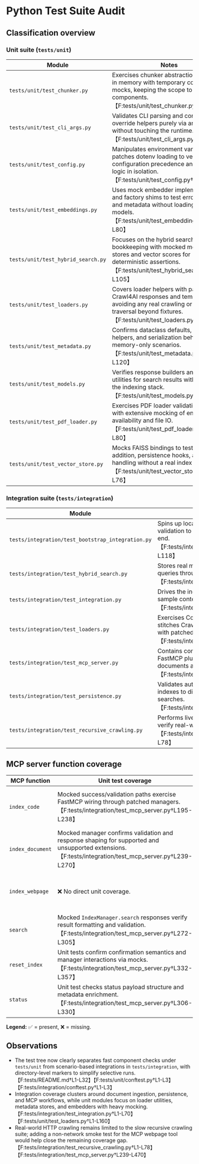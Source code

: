 # Python Test Suite Audit

## Classification overview

### Unit suite (`tests/unit`)
| Module | Notes |
| --- | --- |
| `tests/unit/test_chunker.py` | Exercises chunker abstractions entirely in memory with temporary configs and mocks, keeping the scope to single components.【F:tests/unit/test_chunker.py†L1-L79】 |
| `tests/unit/test_cli_args.py` | Validates CLI parsing and configuration override helpers purely via argparse without touching the runtime.【F:tests/unit/test_cli_args.py†L1-L77】 |
| `tests/unit/test_config.py` | Manipulates environment variables and patches dotenv loading to verify configuration precedence and validation logic in isolation.【F:tests/unit/test_config.py†L1-L80】 |
| `tests/unit/test_embeddings.py` | Uses mock embedder implementations and factory shims to test error handling and metadata without loading real models.【F:tests/unit/test_embeddings.py†L1-L80】 |
| `tests/unit/test_hybrid_search.py` | Focuses on the hybrid search engine’s bookkeeping with mocked metadata stores and vector scores for deterministic assertions.【F:tests/unit/test_hybrid_search.py†L1-L105】 |
| `tests/unit/test_loaders.py` | Covers loader helpers with patched Crawl4AI responses and temporary files, avoiding any real crawling or filesystem traversal beyond fixtures.【F:tests/unit/test_loaders.py†L1-L160】 |
| `tests/unit/test_metadata.py` | Confirms dataclass defaults, relationship helpers, and serialization behaviour in memory-only scenarios.【F:tests/unit/test_metadata.py†L1-L120】 |
| `tests/unit/test_models.py` | Verifies response builders and enum utilities for search results without hitting the indexing stack.【F:tests/unit/test_models.py†L1-L80】 |
| `tests/unit/test_pdf_loader.py` | Exercises PDF loader validation paths with extensive mocking of engine availability and file IO.【F:tests/unit/test_pdf_loader.py†L1-L80】 |
| `tests/unit/test_vector_store.py` | Mocks FAISS bindings to test vector addition, persistence hooks, and error handling without a real index backend.【F:tests/unit/test_vector_store.py†L1-L76】 |

### Integration suite (`tests/integration`)
| Module | Notes |
| --- | --- |
| `tests/integration/test_bootstrap_integration.py` | Spins up local HTTP servers, archives, and checksum validation to cover index bootstrap workflows end to end.【F:tests/integration/test_bootstrap_integration.py†L1-L118】 |
| `tests/integration/test_hybrid_search.py` | Stores real metadata and runs vector-weighted queries through the hybrid search engine.【F:tests/integration/test_hybrid_search.py†L1-L27】 |
| `tests/integration/test_integration.py` | Drives the indexing pipeline via `IndexManager`, chunking sample content and validating retrieval results.【F:tests/integration/test_integration.py†L1-L70】 |
| `tests/integration/test_loaders.py` | Exercises CodeLoader against actual directories and stitches Crawl4AI results through the WebpageLoader with patched execution.【F:tests/integration/test_loaders.py†L39-L70】 |
| `tests/integration/test_mcp_server.py` | Contains comprehensive tool-level tests using FastMCP plus full workflow scenarios that index documents and query results.【F:tests/integration/test_mcp_server.py†L195-L470】 |
| `tests/integration/test_persistence.py` | Validates auto-persist and auto-load flows by writing indexes to disk, rehydrating them, and executing searches.【F:tests/integration/test_persistence.py†L1-L99】 |
| `tests/integration/test_recursive_crawling.py` | Performs live recursive crawling against python.org to verify real-world loader behaviour (marked slow).【F:tests/integration/test_recursive_crawling.py†L1-L78】 |

## MCP server function coverage
| MCP function | Unit test coverage | Real integration coverage | Notes |
| --- | --- | --- | --- |
| `index_code` | Mocked success/validation paths exercise FastMCP wiring through patched managers.【F:tests/integration/test_mcp_server.py†L195-L238】 | ❌ None | No scenario indexes a real codebase; integration fixtures only hit error paths for nonexistent directories.【F:tests/integration/test_mcp_server.py†L462-L470】 |
| `index_document` | Mocked manager confirms validation and response shaping for supported and unsupported extensions.【F:tests/integration/test_mcp_server.py†L239-L270】 | ✅ Full workflow indexes a temporary markdown file through the MCP interface.【F:tests/integration/test_mcp_server.py†L406-L456】 |
| `index_webpage` | ❌ No direct unit coverage. | ❌ None | The suite still lacks an MCP-level invocation of the webpage indexing tool; only loader integrations cover crawling.【F:tests/integration/test_recursive_crawling.py†L1-L78】 |
| `search` | Mocked `IndexManager.search` responses verify result formatting and validation.【F:tests/integration/test_mcp_server.py†L272-L305】 | ✅ Integration workflow asserts real search results after ingesting content.【F:tests/integration/test_mcp_server.py†L439-L454】 |
| `reset_index` | Unit tests confirm confirmation semantics and manager interactions via mocks.【F:tests/integration/test_mcp_server.py†L332-L357】 | ❌ None | No integration test performs a reset against the temporary manager fixture. |
| `status` | Unit test checks status payload structure and metadata enrichment.【F:tests/integration/test_mcp_server.py†L306-L330】 | ✅ Integration workflow verifies initial status from the isolated MCP environment.【F:tests/integration/test_mcp_server.py†L410-L413】 |

**Legend:** ✅ = present, ❌ = missing.

## Observations
- The test tree now clearly separates fast component checks under `tests/unit` from scenario-based integrations in `tests/integration`, with directory-level markers to simplify selective runs.【F:tests/README.md†L1-L32】【F:tests/unit/conftest.py†L1-L3】【F:tests/integration/conftest.py†L1-L3】
- Integration coverage clusters around document ingestion, persistence, and MCP workflows, while unit modules focus on loader utilities, metadata stores, and embedders with heavy mocking.【F:tests/integration/test_integration.py†L1-L70】【F:tests/unit/test_loaders.py†L1-L160】
- Real-world HTTP crawling remains limited to the slow recursive crawling suite; adding a non-network smoke test for the MCP webpage tool would help close the remaining coverage gap.【F:tests/integration/test_recursive_crawling.py†L1-L78】【F:tests/integration/test_mcp_server.py†L239-L470】
